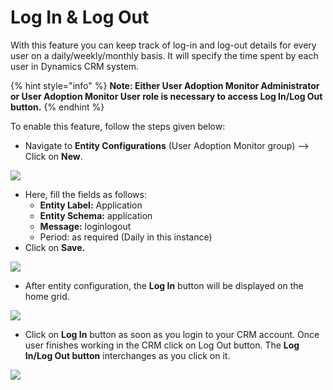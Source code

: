 # Log In & Log Out

With this feature you can keep track of log-in and log-out details for every user on a daily/weekly/monthly basis. It will specify the time spent by each user in Dynamics CRM system.&#x20;

{% hint style="info" %}
**Note: Either User Adoption Monitor Administrator or User Adoption Monitor User role is necessary to access Log In/Log Out button.**
{% endhint %}

To enable this feature, follow the steps given below:

* Navigate to **Entity Configurations** (User Adoption Monitor group) --> Click on **New**.

![](../../../.gitbook/assets/Log\_1.png)

* Here, fill the fields as follows:
  * **Entity Label:** Application&#x20;
  * **Entity Schema:** application&#x20;
  * **Message:** loginlogout&#x20;
  * Period: as required (Daily in this instance)
* Click on **Save.**

![](<../../../.gitbook/assets/Log\_2 (1).png>)

* After entity configuration, the **Log In** button will be displayed on the home grid.

![](../../../.gitbook/assets/Log\_3.png)

* Click on **Log In** button as soon as you login to your CRM account. Once user finishes working in the CRM click on Log Out button. The **Log In/Log Out button** interchanges as you click on it.

![](../../../.gitbook/assets/Log\_4.png)




